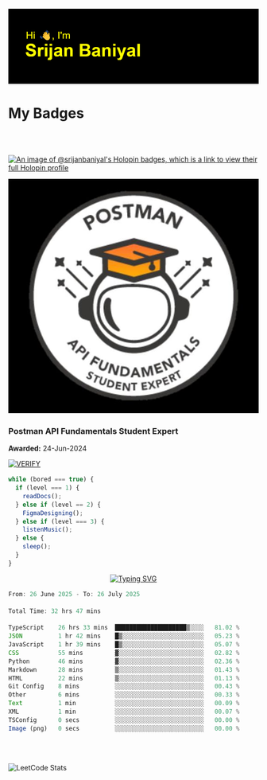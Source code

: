 ![Header](./header.png)

# My Badges

<Br />
<Br />

[![An image of @srijanbaniyal's Holopin badges, which is a link to view their full Holopin profile](https://holopin.me/srijanbaniyal)](https://holopin.io/@srijanbaniyal)

[![Postman API Fundamentals Student Expert](/Postman.jpeg)](https://api.badgr.io/public/assertions/r9BLLy0oTfKJBbkGuDI1zA)

### Postman API Fundamentals Student Expert

**Awarded:** 24-Jun-2024

[![VERIFY](https://img.shields.io/badge/VERIFY-blue)](https://badgecheck.io?url=https%3A%2F%2Fapi.badgr.io%2Fpublic%2Fassertions%2Fr9BLLy0oTfKJBbkGuDI1zA)

```javascript
while (bored === true) {
  if (level === 1) {
    readDocs();
  } else if (level == 2) {
    FigmaDesigning();
  } else if (level === 3) {
    listenMusic();
  } else {
    sleep();
  }
}
```

<p align="center">
  <a href="https://git.io/typing-svg"><img src="https://readme-typing-svg.demolab.com?font=Tilt+Prism&size=30&pause=1000&color=0FF75B&center=true&vCenter=true&width=800&height=80&lines=Time+spent+on+various+Programming+languages" alt="Typing SVG" /></a>
</p>

<!--START_SECTION:waka-->

```TypeScript
From: 26 June 2025 - To: 26 July 2025

Total Time: 32 hrs 47 mins

TypeScript    26 hrs 33 mins  ████████████████████▒░░░░   81.02 %
JSON          1 hr 42 mins    █▒░░░░░░░░░░░░░░░░░░░░░░░   05.23 %
JavaScript    1 hr 39 mins    █▒░░░░░░░░░░░░░░░░░░░░░░░   05.07 %
CSS           55 mins         ▓░░░░░░░░░░░░░░░░░░░░░░░░   02.82 %
Python        46 mins         ▓░░░░░░░░░░░░░░░░░░░░░░░░   02.36 %
Markdown      28 mins         ▒░░░░░░░░░░░░░░░░░░░░░░░░   01.43 %
HTML          22 mins         ▒░░░░░░░░░░░░░░░░░░░░░░░░   01.13 %
Git Config    8 mins          ░░░░░░░░░░░░░░░░░░░░░░░░░   00.43 %
Other         6 mins          ░░░░░░░░░░░░░░░░░░░░░░░░░   00.33 %
Text          1 min           ░░░░░░░░░░░░░░░░░░░░░░░░░   00.09 %
XML           1 min           ░░░░░░░░░░░░░░░░░░░░░░░░░   00.07 %
TSConfig      0 secs          ░░░░░░░░░░░░░░░░░░░░░░░░░   00.00 %
Image (png)   0 secs          ░░░░░░░░░░░░░░░░░░░░░░░░░   00.00 %
```

<!--END_SECTION:waka-->

<Br />
<Br />

![LeetCode Stats](https://leetcard.jacoblin.cool/Srijan-Baniyal?theme=dark&font=Rasa&ext=contest)
